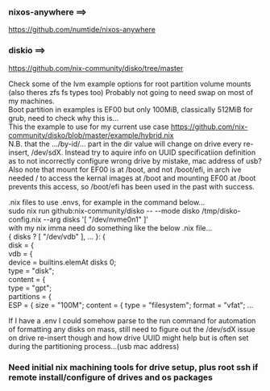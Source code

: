 ### nixos-anywhere ==>  
https://github.com/numtide/nixos-anywhere  
### diskio ==>  
https://github.com/nix-community/disko/tree/master  
  
Check some of the lvm example options for root partition volume mounts (also theres zfs fs types too) Probably not going to need swap on most of my machines.   
Boot partition in examples is EF00 but only 100MiB, classically 512MiB for grub, need to check why this is...   
This the example to use for my current use case  https://github.com/nix-community/disko/blob/master/example/hybrid.nix  
N.B. that the .../by-id/... part in the dir value will change on drive every re-insert, /dev/sdX. Instead try to aquire info on UUID specificatiion definition as to not incorrectly configure wrong drive by mistake, mac address of usb?  
Also note that mount for EF00 is at /boot, and not /boot/efi, in arch ive needed / to access the kernal images at /boot and mounting EF00 at /boot prevents this access, so /boot/efi has been used in the past with success.  

.nix files to use .envs, for example in the command below...   
sudo nix run github:nix-community/disko -- --mode disko /tmp/disko-config.nix --arg disks '[ "/dev/nvme0n1" ]'  
with my nix imma need do something like the below .nix file...  
{ disks ? [ "/dev/vdb" ], ... }: {  
 disk = {  
  vdb = {  
   device = builtins.elemAt disks 0;  
   type = "disk";  
   content = {  
    type = "gpt";  
    partitions = {  
     ESP = {
      size = "100M";
      content = {
       type = "filesystem";
       format = "vfat";
       ...   
         
If I have a .env I could somehow parse to the run command for automation of formatting any disks on mass, still need to figure out the /dev/sdX issue on drive re-insert though and how drive UUID might help but is often set during the partitioning process...(usb mac address)          
  
### Need initial nix machining tools for drive setup, plus root ssh if remote install/configure of drives and os packages   
